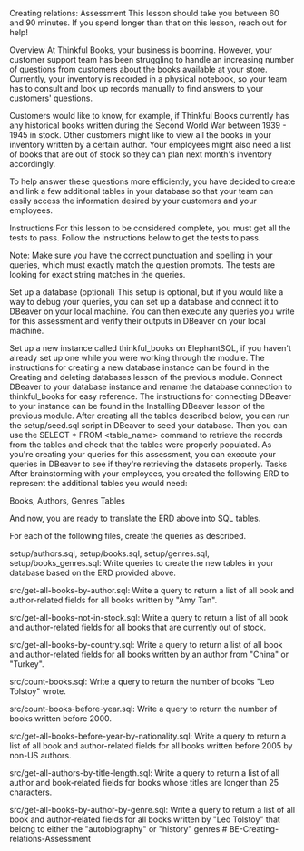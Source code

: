 Creating relations: Assessment
This lesson should take you between 60 and 90 minutes. If you spend longer than that on this lesson, reach out for help!

Overview
At Thinkful Books, your business is booming. However, your customer support team has been struggling to handle an increasing number of questions from customers about the books available at your store. Currently, your inventory is recorded in a physical notebook, so your team has to consult and look up records manually to find answers to your customers' questions.

Customers would like to know, for example, if Thinkful Books currently has any historical books written during the Second World War between 1939 - 1945 in stock. Other customers might like to view all the books in your inventory written by a certain author. Your employees might also need a list of books that are out of stock so they can plan next month's inventory accordingly.

To help answer these questions more efficiently, you have decided to create and link a few additional tables in your database so that your team can easily access the information desired by your customers and your employees.

Instructions
For this lesson to be considered complete, you must get all the tests to pass. Follow the instructions below to get the tests to pass.

Note: Make sure you have the correct punctuation and spelling in your queries, which must exactly match the question prompts. The tests are looking for exact string matches in the queries.

Set up a database (optional)
This setup is optional, but if you would like a way to debug your queries, you can set up a database and connect it to DBeaver on your local machine. You can then execute any queries you write for this assessment and verify their outputs in DBeaver on your local machine.

Set up a new instance called thinkful_books on ElephantSQL, if you haven't already set up one while you were working through the module. The instructions for creating a new database instance can be found in the Creating and deleting databases lesson of the previous module.
Connect DBeaver to your database instance and rename the database connection to thinkful_books for easy reference. The instructions for connecting DBeaver to your instance can be found in the Installing DBeaver lesson of the previous module.
After creating all the tables described below, you can run the setup/seed.sql script in DBeaver to seed your database. Then you can use the SELECT * FROM <table_name> command to retrieve the records from the tables and check that the tables were properly populated. As you're creating your queries for this assessment, you can execute your queries in DBeaver to see if they're retrieving the datasets properly.
Tasks
After brainstorming with your employees, you created the following ERD to represent the additional tables you would need:

Books, Authors, Genres Tables

And now, you are ready to translate the ERD above into SQL tables.

For each of the following files, create the queries as described.

setup/authors.sql, setup/books.sql, setup/genres.sql, setup/books_genres.sql: Write queries to create the new tables in your database based on the ERD provided above.

src/get-all-books-by-author.sql: Write a query to return a list of all book and author-related fields for all books written by "Amy Tan".

src/get-all-books-not-in-stock.sql: Write a query to return a list of all book and author-related fields for all books that are currently out of stock.

src/get-all-books-by-country.sql: Write a query to return a list of all book and author-related fields for all books written by an author from "China" or "Turkey".

src/count-books.sql: Write a query to return the number of books "Leo Tolstoy" wrote.

src/count-books-before-year.sql: Write a query to return the number of books written before 2000.

src/get-all-books-before-year-by-nationality.sql: Write a query to return a list of all book and author-related fields for all books written before 2005 by non-US authors.

src/get-all-authors-by-title-length.sql: Write a query to return a list of all author and book-related fields for books whose titles are longer than 25 characters.

src/get-all-books-by-author-by-genre.sql: Write a query to return a list of all book and author-related fields for all books written by "Leo Tolstoy" that belong to either the "autobiography" or "history" genres.# BE-Creating-relations-Assessment
